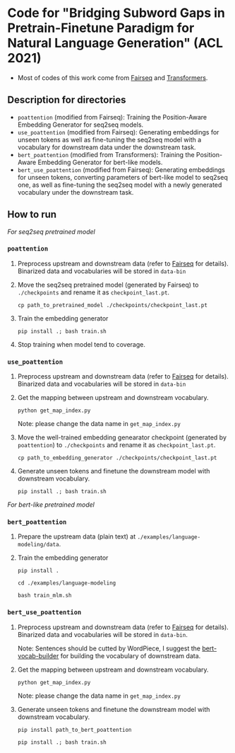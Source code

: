 # Code for "Bridging Subword Gaps in Pretrain-Finetune Paradigm for Natural Language Generation" (ACL 2021)
* Most of codes of this work come from [Fairseq](https://github.com/pytorch/fairseq) and [Transformers](https://github.com/huggingface/transformers).

## Description for directories
* `poattention` (modified from Fairseq): Training the Position-Aware Embedding Generator for seq2seq models.
* `use_poattention` (modified from Fairseq): Generating embeddings for unseen tokens as well as fine-tuning the seq2seq model with a vocabulary for downstream data under the downstream task.
* `bert_poattention` (modified from Transformers): Training the Position-Aware Embedding Generator for bert-like models.
* `bert_use_poattention` (modified from Fairseq): Generating embeddings for unseen tokens, converting parameters of bert-like model to seq2seq one, as well as fine-tuning the seq2seq model with a newly generated vocabulary under the downstream task.

## How to run
*For seq2seq pretrained model*
### `poattention`
1. Preprocess upstream and downstream data (refer to [Fairseq](https://github.com/pytorch/fairseq) for details). Binarized data and vocabularies will be stored in `data-bin`

2. Move the seq2seq pretrained model (generated by Fairseq) to `./checkpoints` and rename it as `checkpoint_last.pt`.

    `cp path_to_pretrained_model ./checkpoints/checkpoint_last.pt`

3. Train the embedding generator

    `pip install .; bash train.sh`

4. Stop training when model tend to coverage.

### `use_poattention`
1. Preprocess upstream and downstream data (refer to [Fairseq](https://github.com/pytorch/fairseq) for details). Binarized data and vocabularies will be stored in `data-bin`

2. Get the mapping between upstream and downstream vocabulary.

    `python get_map_index.py`

    Note: please change the data name in `get_map_index.py`

3. Move the well-trained embedding genearator checkpoint (generated by `poattention`) to `./checkpoints` and rename it as `checkpoint_last.pt`.

    `cp path_to_embedding_generator ./checkpoints/checkpoint_last.pt`

4. Generate unseen tokens and finetune the downstream model with downstream vocabulary.

    `pip install .; bash train.sh`

*For bert-like pretrained model*

### `bert_poattention`

1. Prepare the upstream data (plain text) at `./examples/language-modeling/data`.

2. Train the embedding generator

    `pip install .`
    
    `cd ./examples/language-modeling`

    `bash train_mlm.sh`

### `bert_use_poattention`

1. Preprocess upstream and downstream data (refer to [Fairseq](https://github.com/pytorch/fairseq) for details). Binarized data and vocabularies will be stored in `data-bin`.

    Note: Sentences should be cutted by WordPiece, I suggest the [bert-vocab-builder](https://github.com/kwonmha/bert-vocab-builder) for building the vocabulary of downstream data.
    
2. Get the mapping between upstream and downstream vocabulary.

    `python get_map_index.py`

    Note: please change the data name in `get_map_index.py`

3. Generate unseen tokens and finetune the downstream model with downstream vocabulary.

    `pip install path_to_bert_poattention`

    `pip install .; bash train.sh`
